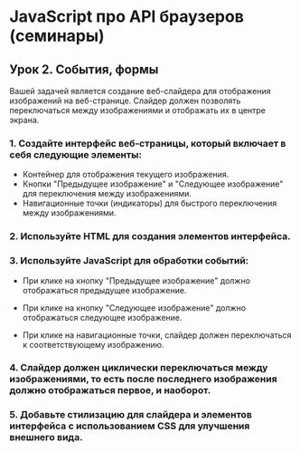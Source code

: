 # JavaScript про API браузеров (семинары)

## Урок 2. События, формы

Вашей задачей является создание веб-слайдера для отображения изображений на веб-странице. Слайдер должен позволять переключаться между изображениями и отображать их в центре экрана.

### 1. Создайте интерфейс веб-страницы, который включает в себя следующие элементы:

- Контейнер для отображения текущего изображения.
- Кнопки "Предыдущее изображение" и "Следующее изображение" для переключения между изображениями.
- Навигационные точки (индикаторы) для быстрого переключения между изображениями.

### 2. Используйте HTML для создания элементов интерфейса.

### 3. Используйте JavaScript для обработки событий:

- При клике на кнопку "Предыдущее изображение" должно отображаться предыдущее изображение.

- При клике на кнопку "Следующее изображение" должно отображаться следующее изображение.

- При клике на навигационные точки, слайдер должен переключаться к соответствующему изображению.

### 4. Слайдер должен циклически переключаться между изображениями, то есть после последнего изображения должно отображаться первое, и наоборот.

### 5. Добавьте стилизацию для слайдера и элементов интерфейса с использованием CSS для улучшения внешнего вида.
